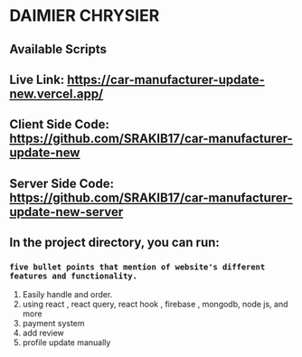 # DAIMIER CHRYSIER


## Available Scripts
## Live Link: https://car-manufacturer-update-new.vercel.app/
## Client Side Code: https://github.com/SRAKIB17/car-manufacturer-update-new
## Server Side Code: https://github.com/SRAKIB17/car-manufacturer-update-new-server
## In the project directory, you can run:

### `five bullet points that mention of website's different features and functionality.`
1. Easily handle and order.
2. using react , react query, react hook , firebase , mongodb, node js, and more
3. payment system
4. add review
5. profile update manually

